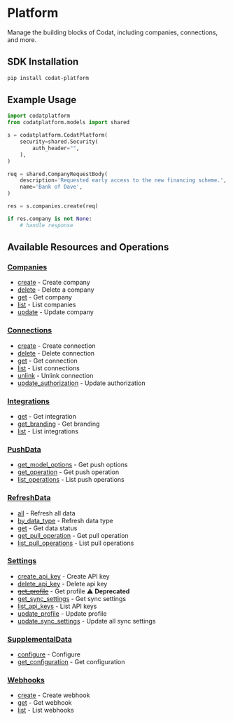 # Platform

<!-- Start Codat Library Description -->
Manage the building blocks of Codat, including companies, connections, and more.
<!-- End Codat Library Description -->

<!-- Start SDK Installation -->
## SDK Installation

```bash
pip install codat-platform
```
<!-- End SDK Installation -->

## Example Usage
<!-- Start SDK Example Usage -->


```python
import codatplatform
from codatplatform.models import shared

s = codatplatform.CodatPlatform(
    security=shared.Security(
        auth_header="",
    ),
)

req = shared.CompanyRequestBody(
    description='Requested early access to the new financing scheme.',
    name='Bank of Dave',
)

res = s.companies.create(req)

if res.company is not None:
    # handle response
```
<!-- End SDK Example Usage -->

<!-- Start SDK Available Operations -->
## Available Resources and Operations


### [Companies](docs/sdks/companies/README.md)

* [create](docs/sdks/companies/README.md#create) - Create company
* [delete](docs/sdks/companies/README.md#delete) - Delete a company
* [get](docs/sdks/companies/README.md#get) - Get company
* [list](docs/sdks/companies/README.md#list) - List companies
* [update](docs/sdks/companies/README.md#update) - Update company

### [Connections](docs/sdks/connections/README.md)

* [create](docs/sdks/connections/README.md#create) - Create connection
* [delete](docs/sdks/connections/README.md#delete) - Delete connection
* [get](docs/sdks/connections/README.md#get) - Get connection
* [list](docs/sdks/connections/README.md#list) - List connections
* [unlink](docs/sdks/connections/README.md#unlink) - Unlink connection
* [update_authorization](docs/sdks/connections/README.md#update_authorization) - Update authorization

### [Integrations](docs/sdks/integrations/README.md)

* [get](docs/sdks/integrations/README.md#get) - Get integration
* [get_branding](docs/sdks/integrations/README.md#get_branding) - Get branding
* [list](docs/sdks/integrations/README.md#list) - List integrations

### [PushData](docs/sdks/pushdata/README.md)

* [get_model_options](docs/sdks/pushdata/README.md#get_model_options) - Get push options
* [get_operation](docs/sdks/pushdata/README.md#get_operation) - Get push operation
* [list_operations](docs/sdks/pushdata/README.md#list_operations) - List push operations

### [RefreshData](docs/sdks/refreshdata/README.md)

* [all](docs/sdks/refreshdata/README.md#all) - Refresh all data
* [by_data_type](docs/sdks/refreshdata/README.md#by_data_type) - Refresh data type
* [get](docs/sdks/refreshdata/README.md#get) - Get data status
* [get_pull_operation](docs/sdks/refreshdata/README.md#get_pull_operation) - Get pull operation
* [list_pull_operations](docs/sdks/refreshdata/README.md#list_pull_operations) - List pull operations

### [Settings](docs/sdks/settings/README.md)

* [create_api_key](docs/sdks/settings/README.md#create_api_key) - Create API key
* [delete_api_key](docs/sdks/settings/README.md#delete_api_key) - Delete api key
* [~~get_profile~~](docs/sdks/settings/README.md#get_profile) - Get profile :warning: **Deprecated**
* [get_sync_settings](docs/sdks/settings/README.md#get_sync_settings) - Get sync settings
* [list_api_keys](docs/sdks/settings/README.md#list_api_keys) - List API keys
* [update_profile](docs/sdks/settings/README.md#update_profile) - Update profile
* [update_sync_settings](docs/sdks/settings/README.md#update_sync_settings) - Update all sync settings

### [SupplementalData](docs/sdks/supplementaldata/README.md)

* [configure](docs/sdks/supplementaldata/README.md#configure) - Configure
* [get_configuration](docs/sdks/supplementaldata/README.md#get_configuration) - Get configuration

### [Webhooks](docs/sdks/webhooks/README.md)

* [create](docs/sdks/webhooks/README.md#create) - Create webhook
* [get](docs/sdks/webhooks/README.md#get) - Get webhook
* [list](docs/sdks/webhooks/README.md#list) - List webhooks